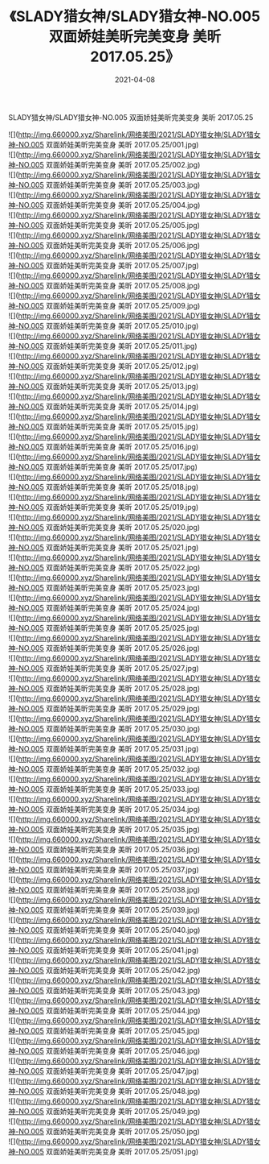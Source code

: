﻿---
layout: post
title:  《SLADY猎女神/SLADY猎女神-NO.005 双面娇娃美昕完美变身 美昕 2017.05.25》
date:   2021-04-08
img: http://img.660000.xyz/Sharelink/网络美图/2021/SLADY猎女神/SLADY猎女神-NO.005 双面娇娃美昕完美变身 美昕 2017.05.25/000.jpg
categories: [美女, 清纯, 唯美]
---

SLADY猎女神/SLADY猎女神-NO.005 双面娇娃美昕完美变身 美昕 2017.05.25

 ![](http://img.660000.xyz/Sharelink/网络美图/2021/SLADY猎女神/SLADY猎女神-NO.005 双面娇娃美昕完美变身 美昕 2017.05.25/001.jpg) <br>![](http://img.660000.xyz/Sharelink/网络美图/2021/SLADY猎女神/SLADY猎女神-NO.005 双面娇娃美昕完美变身 美昕 2017.05.25/002.jpg) <br>![](http://img.660000.xyz/Sharelink/网络美图/2021/SLADY猎女神/SLADY猎女神-NO.005 双面娇娃美昕完美变身 美昕 2017.05.25/003.jpg) <br>![](http://img.660000.xyz/Sharelink/网络美图/2021/SLADY猎女神/SLADY猎女神-NO.005 双面娇娃美昕完美变身 美昕 2017.05.25/004.jpg) <br>![](http://img.660000.xyz/Sharelink/网络美图/2021/SLADY猎女神/SLADY猎女神-NO.005 双面娇娃美昕完美变身 美昕 2017.05.25/005.jpg) <br>![](http://img.660000.xyz/Sharelink/网络美图/2021/SLADY猎女神/SLADY猎女神-NO.005 双面娇娃美昕完美变身 美昕 2017.05.25/006.jpg) <br>![](http://img.660000.xyz/Sharelink/网络美图/2021/SLADY猎女神/SLADY猎女神-NO.005 双面娇娃美昕完美变身 美昕 2017.05.25/007.jpg) <br>![](http://img.660000.xyz/Sharelink/网络美图/2021/SLADY猎女神/SLADY猎女神-NO.005 双面娇娃美昕完美变身 美昕 2017.05.25/008.jpg) <br>![](http://img.660000.xyz/Sharelink/网络美图/2021/SLADY猎女神/SLADY猎女神-NO.005 双面娇娃美昕完美变身 美昕 2017.05.25/009.jpg) <br>![](http://img.660000.xyz/Sharelink/网络美图/2021/SLADY猎女神/SLADY猎女神-NO.005 双面娇娃美昕完美变身 美昕 2017.05.25/010.jpg) <br>![](http://img.660000.xyz/Sharelink/网络美图/2021/SLADY猎女神/SLADY猎女神-NO.005 双面娇娃美昕完美变身 美昕 2017.05.25/011.jpg) <br>![](http://img.660000.xyz/Sharelink/网络美图/2021/SLADY猎女神/SLADY猎女神-NO.005 双面娇娃美昕完美变身 美昕 2017.05.25/012.jpg) <br>![](http://img.660000.xyz/Sharelink/网络美图/2021/SLADY猎女神/SLADY猎女神-NO.005 双面娇娃美昕完美变身 美昕 2017.05.25/013.jpg) <br>![](http://img.660000.xyz/Sharelink/网络美图/2021/SLADY猎女神/SLADY猎女神-NO.005 双面娇娃美昕完美变身 美昕 2017.05.25/014.jpg) <br>![](http://img.660000.xyz/Sharelink/网络美图/2021/SLADY猎女神/SLADY猎女神-NO.005 双面娇娃美昕完美变身 美昕 2017.05.25/015.jpg) <br>![](http://img.660000.xyz/Sharelink/网络美图/2021/SLADY猎女神/SLADY猎女神-NO.005 双面娇娃美昕完美变身 美昕 2017.05.25/016.jpg) <br>![](http://img.660000.xyz/Sharelink/网络美图/2021/SLADY猎女神/SLADY猎女神-NO.005 双面娇娃美昕完美变身 美昕 2017.05.25/017.jpg) <br>![](http://img.660000.xyz/Sharelink/网络美图/2021/SLADY猎女神/SLADY猎女神-NO.005 双面娇娃美昕完美变身 美昕 2017.05.25/018.jpg) <br>![](http://img.660000.xyz/Sharelink/网络美图/2021/SLADY猎女神/SLADY猎女神-NO.005 双面娇娃美昕完美变身 美昕 2017.05.25/019.jpg) <br>![](http://img.660000.xyz/Sharelink/网络美图/2021/SLADY猎女神/SLADY猎女神-NO.005 双面娇娃美昕完美变身 美昕 2017.05.25/020.jpg) <br>![](http://img.660000.xyz/Sharelink/网络美图/2021/SLADY猎女神/SLADY猎女神-NO.005 双面娇娃美昕完美变身 美昕 2017.05.25/021.jpg) <br>![](http://img.660000.xyz/Sharelink/网络美图/2021/SLADY猎女神/SLADY猎女神-NO.005 双面娇娃美昕完美变身 美昕 2017.05.25/022.jpg) <br>![](http://img.660000.xyz/Sharelink/网络美图/2021/SLADY猎女神/SLADY猎女神-NO.005 双面娇娃美昕完美变身 美昕 2017.05.25/023.jpg) <br>![](http://img.660000.xyz/Sharelink/网络美图/2021/SLADY猎女神/SLADY猎女神-NO.005 双面娇娃美昕完美变身 美昕 2017.05.25/024.jpg) <br>![](http://img.660000.xyz/Sharelink/网络美图/2021/SLADY猎女神/SLADY猎女神-NO.005 双面娇娃美昕完美变身 美昕 2017.05.25/025.jpg) <br>![](http://img.660000.xyz/Sharelink/网络美图/2021/SLADY猎女神/SLADY猎女神-NO.005 双面娇娃美昕完美变身 美昕 2017.05.25/026.jpg) <br>![](http://img.660000.xyz/Sharelink/网络美图/2021/SLADY猎女神/SLADY猎女神-NO.005 双面娇娃美昕完美变身 美昕 2017.05.25/027.jpg) <br>![](http://img.660000.xyz/Sharelink/网络美图/2021/SLADY猎女神/SLADY猎女神-NO.005 双面娇娃美昕完美变身 美昕 2017.05.25/028.jpg) <br>![](http://img.660000.xyz/Sharelink/网络美图/2021/SLADY猎女神/SLADY猎女神-NO.005 双面娇娃美昕完美变身 美昕 2017.05.25/029.jpg) <br>![](http://img.660000.xyz/Sharelink/网络美图/2021/SLADY猎女神/SLADY猎女神-NO.005 双面娇娃美昕完美变身 美昕 2017.05.25/030.jpg) <br>![](http://img.660000.xyz/Sharelink/网络美图/2021/SLADY猎女神/SLADY猎女神-NO.005 双面娇娃美昕完美变身 美昕 2017.05.25/031.jpg) <br>![](http://img.660000.xyz/Sharelink/网络美图/2021/SLADY猎女神/SLADY猎女神-NO.005 双面娇娃美昕完美变身 美昕 2017.05.25/032.jpg) <br>![](http://img.660000.xyz/Sharelink/网络美图/2021/SLADY猎女神/SLADY猎女神-NO.005 双面娇娃美昕完美变身 美昕 2017.05.25/033.jpg) <br>![](http://img.660000.xyz/Sharelink/网络美图/2021/SLADY猎女神/SLADY猎女神-NO.005 双面娇娃美昕完美变身 美昕 2017.05.25/034.jpg) <br>![](http://img.660000.xyz/Sharelink/网络美图/2021/SLADY猎女神/SLADY猎女神-NO.005 双面娇娃美昕完美变身 美昕 2017.05.25/035.jpg) <br>![](http://img.660000.xyz/Sharelink/网络美图/2021/SLADY猎女神/SLADY猎女神-NO.005 双面娇娃美昕完美变身 美昕 2017.05.25/036.jpg) <br>![](http://img.660000.xyz/Sharelink/网络美图/2021/SLADY猎女神/SLADY猎女神-NO.005 双面娇娃美昕完美变身 美昕 2017.05.25/037.jpg) <br>![](http://img.660000.xyz/Sharelink/网络美图/2021/SLADY猎女神/SLADY猎女神-NO.005 双面娇娃美昕完美变身 美昕 2017.05.25/038.jpg) <br>![](http://img.660000.xyz/Sharelink/网络美图/2021/SLADY猎女神/SLADY猎女神-NO.005 双面娇娃美昕完美变身 美昕 2017.05.25/039.jpg) <br>![](http://img.660000.xyz/Sharelink/网络美图/2021/SLADY猎女神/SLADY猎女神-NO.005 双面娇娃美昕完美变身 美昕 2017.05.25/040.jpg) <br>![](http://img.660000.xyz/Sharelink/网络美图/2021/SLADY猎女神/SLADY猎女神-NO.005 双面娇娃美昕完美变身 美昕 2017.05.25/041.jpg) <br>![](http://img.660000.xyz/Sharelink/网络美图/2021/SLADY猎女神/SLADY猎女神-NO.005 双面娇娃美昕完美变身 美昕 2017.05.25/042.jpg) <br>![](http://img.660000.xyz/Sharelink/网络美图/2021/SLADY猎女神/SLADY猎女神-NO.005 双面娇娃美昕完美变身 美昕 2017.05.25/043.jpg) <br>![](http://img.660000.xyz/Sharelink/网络美图/2021/SLADY猎女神/SLADY猎女神-NO.005 双面娇娃美昕完美变身 美昕 2017.05.25/044.jpg) <br>![](http://img.660000.xyz/Sharelink/网络美图/2021/SLADY猎女神/SLADY猎女神-NO.005 双面娇娃美昕完美变身 美昕 2017.05.25/045.jpg) <br>![](http://img.660000.xyz/Sharelink/网络美图/2021/SLADY猎女神/SLADY猎女神-NO.005 双面娇娃美昕完美变身 美昕 2017.05.25/046.jpg) <br>![](http://img.660000.xyz/Sharelink/网络美图/2021/SLADY猎女神/SLADY猎女神-NO.005 双面娇娃美昕完美变身 美昕 2017.05.25/047.jpg) <br>![](http://img.660000.xyz/Sharelink/网络美图/2021/SLADY猎女神/SLADY猎女神-NO.005 双面娇娃美昕完美变身 美昕 2017.05.25/048.jpg) <br>![](http://img.660000.xyz/Sharelink/网络美图/2021/SLADY猎女神/SLADY猎女神-NO.005 双面娇娃美昕完美变身 美昕 2017.05.25/049.jpg) <br>![](http://img.660000.xyz/Sharelink/网络美图/2021/SLADY猎女神/SLADY猎女神-NO.005 双面娇娃美昕完美变身 美昕 2017.05.25/050.jpg) <br>![](http://img.660000.xyz/Sharelink/网络美图/2021/SLADY猎女神/SLADY猎女神-NO.005 双面娇娃美昕完美变身 美昕 2017.05.25/051.jpg) <br>